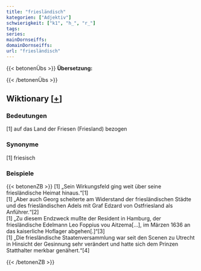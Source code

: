 ```yaml
---
title: "friesländisch"
kategorien: ["Adjektiv"]
schwierigkeit: ["k1", "h_", "r_"]
tags:
series:
mainDornseiffs:
domainDornseiffs:
url: "friesländisch"
---
```


{{< betonenÜbs >}}
**Übersetzung:**  
  
{{< /betonenÜbs >}}

## Wiktionary [[+](https://de.wiktionary.org/wiki/friesländisch)]

### Bedeutungen
[1] auf das Land der Friesen (Friesland) bezogen  

### Synonyme
[1] friesisch  

### Beispiele
{{< betonenZB >}}
[1] „Sein Wirkungsfeld ging weit über seine friesländische Heimat hinaus.“[1]  
[1] „Aber auch Georg scheiterte am Widerstand der friesländischen Städte und des friesländischen Adels mit Graf Edzard von Ostfriesland als Anführer.“[2]  
[1] „Zu diesem Endzweck mußte der Resident in Hamburg, der friesländische Edelmann Leo Foppius vou Aitzema[…], im Märzen 1636 an das kaiserliche Hoflager abgehen[.]“[3]  
[1] „Die friesländische Staatenversammlung war seit den Scenen zu Utrecht in Hinsicht der Gesinnung sehr verändert und hatte sich dem Prinzen Statthalter merkbar genähert.“[4]  

{{< /betonenZB >}}

